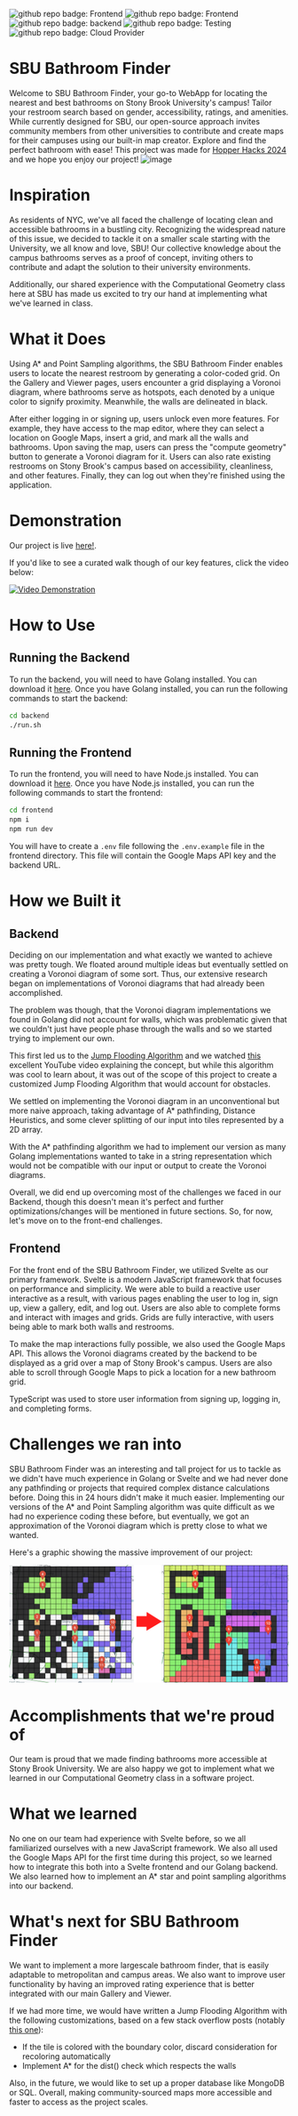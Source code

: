 ![github repo badge: Frontend](https://img.shields.io/badge/Frontend-Svelte-181717?color=red) ![github repo badge: Frontend](https://img.shields.io/badge/Frontend-TypeScript-181717?color=blue) ![github repo badge: backend](https://img.shields.io/badge/Backend-Go-8A2BE2) ![github repo badge: Testing](https://img.shields.io/badge/Testing-Python-181717?color=blue) ![github repo badge: Cloud Provider](https://img.shields.io/badge/Cloud%20Provider-Oracle%20Cloud-181717?color=orange)

# SBU Bathroom Finder
Welcome to SBU Bathroom Finder, your go-to WebApp for locating the nearest and best bathrooms on Stony Brook University's campus! Tailor your restroom search based on gender, accessibility, ratings, and amenities. While currently designed for SBU, our open-source approach invites community members from other universities to contribute and create maps for their campuses using our built-in map creator. Explore and find the perfect bathroom with ease!
This project was made for [Hopper Hacks 2024](https://hopperhacks2024.devpost.com/) and we hope you enjoy our project!
![image](https://github.com/daminals/bathroom-geometry/assets/6569519/904633e8-8931-4af9-af4b-982ef79ef8c8)

# Inspiration 
As residents of NYC, we've all faced the challenge of locating clean and accessible bathrooms in a bustling city. Recognizing the widespread nature of this issue, we decided to tackle it on a smaller scale starting with the University, we all know and love, SBU! Our collective knowledge about the campus bathrooms serves as a proof of concept, inviting others to contribute and adapt the solution to their university environments.   

Additionally, our shared experience with the Computational Geometry class here at SBU has made us excited to try our hand at implementing what we've learned in class. 

# What it Does
Using A* and Point Sampling algorithms, the SBU Bathroom Finder enables users to locate the nearest restroom by generating a color-coded grid. On the Gallery and Viewer pages, users encounter a grid displaying a Voronoi diagram, where bathrooms serve as hotspots, each denoted by a unique color to signify proximity. Meanwhile, the walls are delineated in black.

After either logging in or signing up, users unlock even more features. For example, they have access to the map editor, where they can select a location on Google Maps, insert a grid, and mark all the walls and bathrooms. Upon saving the map, users can press the "compute geometry" button to generate a Voronoi diagram for it. Users can also rate existing restrooms on Stony Brook's campus based on accessibility, cleanliness, and other features. Finally, they can log out when they're finished using the application.

# Demonstration

Our project is live [here!](http://ec2-52-0-126-73.compute-1.amazonaws.com).

If you'd like to see a curated walk though of our key features, click the video below:

[![Video Demonstration](https://img.youtube.com/vi/NGmby-4HcmE/0.jpg)](https://www.youtube.com/watch?v=NGmby-4HcmE)

# How to Use

## Running the Backend
To run the backend, you will need to have Golang installed. You can download it [here](https://golang.org/dl/). Once you have Golang installed, you can run the following commands to start the backend:

```bash
cd backend
./run.sh
```

## Running the Frontend
To run the frontend, you will need to have Node.js installed. You can download it [here](https://nodejs.org/en/download/). Once you have Node.js installed, you can run the following commands to start the frontend:

```bash
cd frontend
npm i
npm run dev
```

You will have to create a `.env` file following the `.env.example` file in the frontend directory. This file will contain the Google Maps API key and the backend URL.


# How we Built it

## Backend  
Deciding on our implementation and what exactly we wanted to achieve was pretty tough. We floated around multiple ideas but eventually settled on creating a Voronoi diagram of some sort. Thus, our extensive research began on implementations of Voronoi diagrams that had already been accomplished. 

The problem was though, that the Voronoi diagram implementations we found in Golang did not account for walls, which was problematic given that we couldn't just have people phase through the walls and so we started trying to implement our own. 

This first led us to the [Jump Flooding Algorithm](https://en.wikipedia.org/wiki/Jump_flooding_algorithm) and we watched [this](https://www.youtube.com/watch?v=AT0jTugdi0M) excellent YouTube video explaining the concept, but while this algorithm was cool to learn about, it was out of the scope of this project to create a customized Jump Flooding Algorithm that would account for obstacles. 

We settled on implementing the Voronoi diagram in an unconventional but more naive approach, taking advantage of A* pathfinding, Distance Heuristics, and some clever splitting of our input into tiles represented by a 2D array.  

With the A* pathfinding algorithm we had to implement our version as many Golang implementations wanted to take in a string representation which would not be compatible with our input or output to create the Voronoi diagrams. 

Overall, we did end up overcoming most of the challenges we faced in our Backend, though this doesn't mean it's perfect and further optimizations/changes will be mentioned in future sections. So, for now, let's move on to the front-end challenges.

## Frontend
For the front end of the SBU Bathroom Finder, we utilized Svelte as our primary framework. Svelte is a modern JavaScript framework that focuses on performance and simplicity. We were able to build a reactive user interactive as a result, with various pages enabling the user to log in, sign up, view a gallery, edit, and log out. Users are also able to complete forms and interact with images and grids. Grids are fully interactive, with users being able to mark both walls and restrooms.

To make the map interactions fully possible, we also used the Google Maps API. This allows the Voronoi diagrams created by the backend to be displayed as a grid over a map of Stony Brook's campus. Users are also able to scroll through Google Maps to pick a location for a new bathroom grid.

TypeScript was used to store user information from signing up, logging in, and completing forms.

# Challenges we ran into
SBU Bathroom Finder was an interesting and tall project for us to tackle as we didn't have much experience in Golang or Svelte and we had never done any pathfinding or projects that required complex distance calculations before. Doing this in 24 hours didn't make it much easier. Implementing our versions of the A* and Point Sampling algorithm was quite difficult as we had no experience coding these before, but eventually, we got an approximation of the Voronoi diagram which is pretty close to what we wanted.  

Here's a graphic showing the massive improvement of our project:

![image](/assets/improvements.png)


# Accomplishments that we're proud of
Our team is proud that we made finding bathrooms more accessible at Stony Brook University. We are also happy we got to implement what we learned in our Computational Geometry class in a software project.

# What we learned
No one on our team had experience with Svelte before, so we all familiarized ourselves with a new JavaScript framework. We also all used the Google Maps API for the first time during this project, so we learned how to integrate this both into a Svelte frontend and our Golang backend.
We also learned how to implement an A* star and point sampling algorithms into our backend.

# What's next for SBU Bathroom Finder
We want to implement a more largescale bathroom finder, that is easily adaptable to metropolitan and campus areas. We also want to improve user functionality by having an improved rating experience that is better integrated with our main Gallery and Viewer.

If we had more time, we would have written a Jump Flooding Algorithm with the following customizations, based on a few stack overflow posts (notably [this one](https://stackoverflow.com/questions/73255352/creating-a-voroni-diagram-with-arbitrary-boundaries)):
  - If the tile is colored with the boundary color, discard consideration for recoloring automatically
  - Implement A* for the dist() check which respects the walls

Also, in the future, we would like to set up a proper database like MongoDB or SQL. Overall, making community-sourced maps more accessible and faster to access as the project scales.  
  
